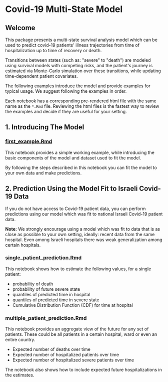 # Covid-19 Multi-State Model

## Welcome

This package presents a multi-state survival analysis model which can be used to predict covid-19 patients' illness trajectories from time of hospitalization up to time of recovery or death.

Transitions between states (such as: "severe" to "death") are modeled using survival models with competing risks, and the patient's journey is estimated via Monte-Carlo simulation over these transitions, while updating time-dependent patient covariates.

The following examples introduce the model and provide examples for typical usage. We suggest following the examples in order.

Each notebook has a corresponding pre-rendered html file with the same name as the `*.Rmd` file. Reviewing the html files is the fastest way to review the examples and decide if they are useful for your setting.

## 1. Introducing The Model

### [first_example.Rmd](./first_example.html)

This notebook provides a simple working example, while introducing the basic components of the model and dataset used to fit the model. 

By following the steps described in this notebook you can fit the model to your own data and make predictions. 


## 2. Prediction Using the Model Fit to Israeli Covid-19 Data

If you do not have access to Covid-19 patient data, you can perform predictions using our model which was fit to national Israeli Covid-19 patient data.

**Note:** We strongly encourage using a model which was fit to data that is as close as possible to your own setting, ideally: recent data from the same hospital. Even among Israeli hospitals there was weak generalization among certain hospitals.

### [single_patient_prediction.Rmd](single_patient_prediction.html)

  This notebook shows how to  estimate the following values, for a single patient: 
  
  * probability of death
  * probability of future severe state
  * quantiles of predicted time in hospital
  * quantiles of predicted time in severe state
  * Cumulative Distribution Function (CDF) for time at hospital
  
 
### multiple_patient_prediction.Rmd
  This notebook provides an aggregate view of the future for any set of patients. These could be all patients in a certain hospital, ward or even an entire country.
  
  * Expected number of deaths over time
  * Expected number of hospitalized patients over time
  * Expected number of hospitalized severe patients over time
  
  The notebook also shows how to include expected future hospitalizations in the estimates.